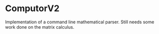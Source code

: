 # ComputorV2

Implementation of a command line mathematical parser. Still needs some work done on the matrix calculus.
